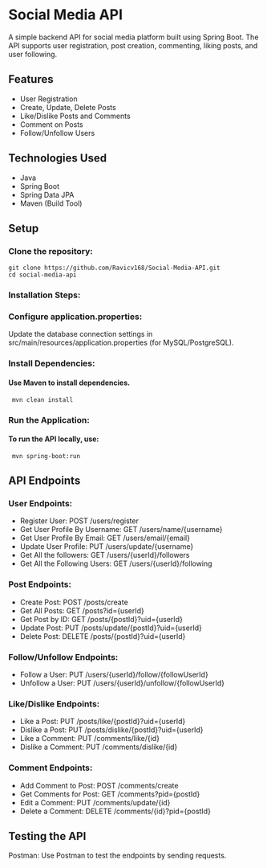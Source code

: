 # Social Media API

A simple backend API for social media platform built using Spring Boot. The API supports user registration, post creation, commenting, liking posts, and user following.

## Features
- User Registration
- Create, Update, Delete Posts
- Like/Dislike Posts and Comments
- Comment on Posts
- Follow/Unfollow Users

## Technologies Used
- Java
- Spring Boot
- Spring Data JPA
- Maven (Build Tool)

## Setup
### Clone the repository:
    git clone https://github.com/Ravicv168/Social-Media-API.git
    cd social-media-api

### Installation Steps:
### Configure application.properties: 
Update the database connection settings in src/main/resources/application.properties (for MySQL/PostgreSQL).
### Install Dependencies:
#### Use Maven to install dependencies.
     mvn clean install
### Run the Application:
#### To run the API locally, use: 
     mvn spring-boot:run

## API Endpoints
### User Endpoints:
 - Register User: POST /users/register
 - Get User Profile By Username: GET /users/name/{username}
 - Get User Profile By Email: GET /users/email/{email}
 - Update User Profile: PUT /users/update/{username}
 - Get All the followers: GET /users/{userId}/followers
 - Get All the Following Users: GET /users/{userId}/following
### Post Endpoints:
 - Create Post: POST /posts/create
 - Get All Posts: GET /posts?id={userId}
 - Get Post by ID: GET /posts/{postId}?uid={userId}
 - Update Post: PUT /posts/update/{postId}?uid={userId}
 - Delete Post: DELETE /posts/{postId}?uid={userId}
### Follow/Unfollow Endpoints:
 - Follow a User: PUT /users/{userId}/follow/{followUserId}
 - Unfollow a User: PUT /users/{userId}/unfollow/{followUserId}
### Like/Dislike Endpoints:
 - Like a Post: PUT /posts/like/{postId}?uid={userId}
 - Dislike a Post: PUT /posts/dislike/{postId}?uid={userId}
 - Like a Comment: PUT /comments/like/{id}
 - Dislike a Comment: PUT /comments/dislike/{id}
### Comment Endpoints:
 - Add Comment to Post: POST /comments/create
 - Get Comments for Post: GET /comments?pid={postId}
 - Edit a Comment: PUT /comments/update/{id}
 - Delete a Comment: DELETE /comments/{id}?pid={postId}

## Testing the API
Postman: Use Postman to test the endpoints by sending requests.
